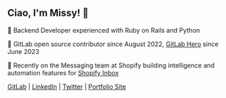 ## Ciao, I'm Missy! 👋

💎 Backend Developer experienced with Ruby on Rails and Python

🦊 GitLab open source contributor since August 2022, [GitLab Hero](https://about.gitlab.com/community/heroes/members/#missy-davies) since June 2023

💬 Recently on the Messaging team at Shopify building intelligence and automation features for [Shopify Inbox](https://www.shopify.com/inbox)

[GitLab](https://gitlab.com/missy-davies) |
[LinkedIn](https://www.linkedin.com/in/missydavies/) | 
[Twitter](https://twitter.com/missy_davies_) | 
[Portfolio Site](https://missy-davies.github.io/)
